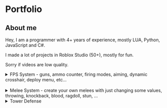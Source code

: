 # Portfolio
## About me
Hey, I am a programmer with 4+ years of experience, mostly LUA, Python, JavaScript and C#.

I made a lot of projects in Roblox Studio (50+), mostly for fun.

Sorry if videos are low quality.

<details>
  <summary> FPS System - guns, ammo counter, firing modes, aiming, dynamic crosshair, deploy menu, etc...</summary>
  <br>
  <a href="https://youtu.be/qwkyW7Lig4U" onclick="window.open('https://youtu.be/qwkyW7Lig4U', '_self');">

  https://youtu.be/qwkyW7Lig4U

</a>
  
</details>

<br>

<details>
  <summary>Melee System - create your own melees with just changing some values, throwing, knockback, blood, ragdoll, stun, ...</summary>
  <br>
  https://streamable.com/m5d2cu
</details>

<details>
  <summary>Tower Defense</summary>
  <br>
https://streamable.com/ebx0r9
</details>
